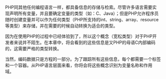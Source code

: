 PHP同其他任何编程语言一样，都具备信息的存储与检索。尽管许多语言需要实现声明所有变量，并且要确定变量的类型（如：C、Java）；但是PHP允许程序员随时创建变量并可以作为任何类型（PHP所支持的int、string、array、resource等类型）来存储，并在需要的时候自动转换为适合的类型。

因为在使用PHP的过程中已经体验到了，所以这个概念（宽松类型）对于PHP开发者来说并不陌生。在本章中，将会看到的这些信息是又PHP的母语C内部编码的，这需要严格的类型转换。

当然，编码数据只是方程的一部分。为了跟踪所有这些信息，每个都需要一个标签和一个容器。从PHP语言层面来看，你将会将这些概念识别为变量名称和作用域。